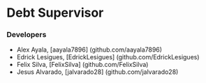 # Debt Supervisor

### Developers
* Alex Ayala, [aayala7896] (github.com/aayala7896)
* Edrick Lesigues, [EdrickLesigues] (github.com/EdrickLesigues)
* Felix Silva, [FelixSilva] (github.com/FelixSilva)
* Jesus Alvarado, [jalvarado28] (github.com/jalvarado28)
